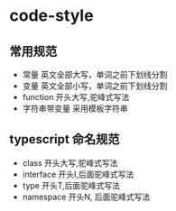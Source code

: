 # code-style

## 常用规范

- 常量 英文全部大写，单词之前下划线分割
- 变量 英文全部小写，单词之前下划线分割
- function 开头大写,驼峰式写法
- 字符串带变量 采用模板字符串


## typescript 命名规范

- class 开头大写,驼峰式写法
- interface 开头I,后面驼峰式写法
- type 开头T,后面驼峰式写法   
- namespace 开头N, 后面驼峰式写法 

